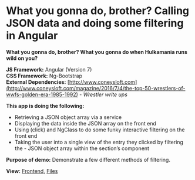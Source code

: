 # What you gonna do, brother? Calling JSON data and doing some filtering in Angular

**What you gonna do, brother? What you gonna do when Hulkamania runs wild on you?**

**JS Framework:** Angular (Version 7)<br>
**CSS Framework:** Ng-Bootstrap<br>
**External Dependencies:** [http://www.coneysloft.com](http://www.coneysloft.com/magazine/2016/7/4/the-top-50-wrestlers-of-wwfs-golden-era-1985-1992) *- Wrestler write ups*

**This app is doing the following:**

- Retrieving a JSON object array via a service
- Displaying the data inside the JSON array on the front end
- Using (click) and NgClass to do some funky interactive filtering on the front end
- Taking the user into a single view of the entry they clicked by filtering the - JSON object array within the section’s component


**Purpose of demo:** Demonstrate a few different methods of filtering.

**View:** [Frontend](https://wrestlers.davidthomas.tech "See the front end in action"), [Files](https://github.com/RepublicOfDavid/wrestlers-development "Go to my Github")
